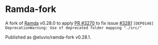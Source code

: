 Ramda-fork
=============

A fork of [Ramda](https://ramdajs.com) v0.28.0 to apply [PR #3270](https://github.com/ramda/ramda/pull/3270) to fix issue [#3281](https://github.com/ramda/ramda/issues/3281) `[DEP0148] DeprecationWarning: Use of deprecated folder mapping "./src/"` 

Published as @eluvio/ramda-fork v0.28.1.


